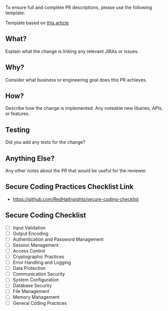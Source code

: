 To ensure full and complete PR descriptions, please use the following template:

Template based on [this article](https://www.pullrequest.com/blog/writing-a-great-pull-request-description/)

## What?
Explain what the change is linking any relevant JIRAs or Issues.

## Why?
Consider what business or engineering goal does this PR achieves.

## How?
Describe how the change is implemented. Any noteable new libaries, APIs, or features.

## Testing
Did you add any tests for the change?


## Anything Else?
Any other notes about the PR that would be useful for the reviewer. 

## Secure Coding Practices Checklist Link
- https://github.com/RedHatInsights/secure-coding-checklist

## Secure Coding Checklist
- [ ] Input Validation
- [ ] Output Encoding
- [ ] Authentication and Password Management
- [ ] Session Management
- [ ] Access Control
- [ ] Cryptographic Practices
- [ ] Error Handling and Logging
- [ ] Data Protection
- [ ] Communication Security
- [ ] System Configuration
- [ ] Database Security
- [ ] File Management
- [ ] Memory Management
- [ ] General Coding Practices
